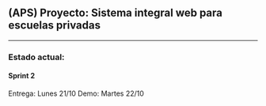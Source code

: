 ## (APS) Proyecto: Sistema integral web para escuelas privadas
-----------------
### Estado actual:
####  Sprint 2
Entrega: Lunes 21/10
Demo: Martes 22/10
